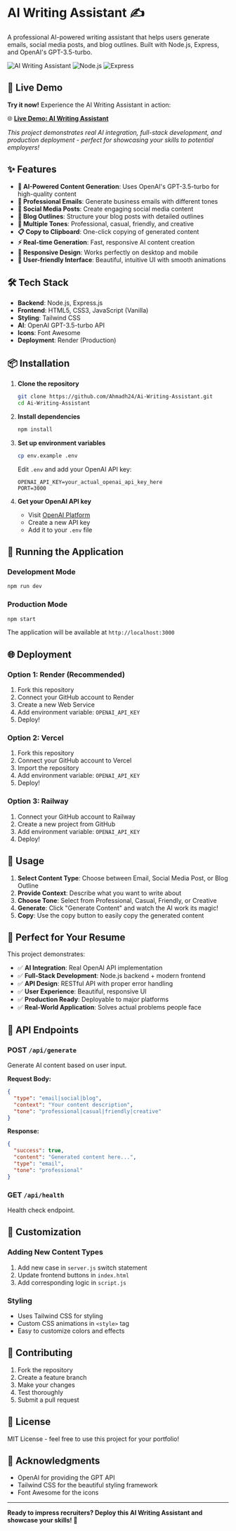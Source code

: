 # AI Writing Assistant ✍️

A professional AI-powered writing assistant that helps users generate emails, social media posts, and blog outlines. Built with Node.js, Express, and OpenAI's GPT-3.5-turbo.

![AI Writing Assistant](https://img.shields.io/badge/AI-Powered-blue?style=for-the-badge&logo=openai)
![Node.js](https://img.shields.io/badge/Node.js-18+-green?style=for-the-badge&logo=node.js)
![Express](https://img.shields.io/badge/Express-4.18+-black?style=for-the-badge&logo=express)

## 🚀 Live Demo

**Try it now!** Experience the AI Writing Assistant in action:

🌐 **[Live Demo: AI Writing Assistant](https://ai-writing-assistant-tt9k.onrender.com/)**

*This project demonstrates real AI integration, full-stack development, and production deployment - perfect for showcasing your skills to potential employers!*

## ✨ Features

- **🤖 AI-Powered Content Generation**: Uses OpenAI's GPT-3.5-turbo for high-quality content
- **📧 Professional Emails**: Generate business emails with different tones
- **📱 Social Media Posts**: Create engaging social media content
- **📝 Blog Outlines**: Structure your blog posts with detailed outlines
- **🎨 Multiple Tones**: Professional, casual, friendly, and creative
- **📋 Copy to Clipboard**: One-click copying of generated content
- **⚡ Real-time Generation**: Fast, responsive AI content creation
- **📱 Responsive Design**: Works perfectly on desktop and mobile
- **🎯 User-friendly Interface**: Beautiful, intuitive UI with smooth animations

## 🛠️ Tech Stack

- **Backend**: Node.js, Express.js
- **Frontend**: HTML5, CSS3, JavaScript (Vanilla)
- **Styling**: Tailwind CSS
- **AI**: OpenAI GPT-3.5-turbo API
- **Icons**: Font Awesome
- **Deployment**: Render (Production)

## 📦 Installation

1. **Clone the repository**
   ```bash
   git clone https://github.com/Ahmadh24/Ai-Writing-Assistant.git
   cd Ai-Writing-Assistant
   ```

2. **Install dependencies**
   ```bash
   npm install
   ```

3. **Set up environment variables**
   ```bash
   cp env.example .env
   ```
   
   Edit `.env` and add your OpenAI API key:
   ```env
   OPENAI_API_KEY=your_actual_openai_api_key_here
   PORT=3000
   ```

4. **Get your OpenAI API key**
   - Visit [OpenAI Platform](https://platform.openai.com/api-keys)
   - Create a new API key
   - Add it to your `.env` file

## 🚀 Running the Application

### Development Mode
```bash
npm run dev
```

### Production Mode
```bash
npm start
```

The application will be available at `http://localhost:3000`

## 🌐 Deployment

### Option 1: Render (Recommended)
1. Fork this repository
2. Connect your GitHub account to Render
3. Create a new Web Service
4. Add environment variable: `OPENAI_API_KEY`
5. Deploy!

### Option 2: Vercel
1. Fork this repository
2. Connect your GitHub account to Vercel
3. Import the repository
4. Add environment variable: `OPENAI_API_KEY`
5. Deploy!

### Option 3: Railway
1. Connect your GitHub account to Railway
2. Create a new project from GitHub
3. Add environment variable: `OPENAI_API_KEY`
4. Deploy!

## 📱 Usage

1. **Select Content Type**: Choose between Email, Social Media Post, or Blog Outline
2. **Provide Context**: Describe what you want to write about
3. **Choose Tone**: Select from Professional, Casual, Friendly, or Creative
4. **Generate**: Click "Generate Content" and watch the AI work its magic!
5. **Copy**: Use the copy button to easily copy the generated content

## 🎯 Perfect for Your Resume

This project demonstrates:
- ✅ **AI Integration**: Real OpenAI API implementation
- ✅ **Full-Stack Development**: Node.js backend + modern frontend
- ✅ **API Design**: RESTful API with proper error handling
- ✅ **User Experience**: Beautiful, responsive UI
- ✅ **Production Ready**: Deployable to major platforms
- ✅ **Real-World Application**: Solves actual problems people face

## 🔧 API Endpoints

### POST `/api/generate`
Generate AI content based on user input.

**Request Body:**
```json
{
  "type": "email|social|blog",
  "context": "Your content description",
  "tone": "professional|casual|friendly|creative"
}
```

**Response:**
```json
{
  "success": true,
  "content": "Generated content here...",
  "type": "email",
  "tone": "professional"
}
```

### GET `/api/health`
Health check endpoint.

## 🎨 Customization

### Adding New Content Types
1. Add new case in `server.js` switch statement
2. Update frontend buttons in `index.html`
3. Add corresponding logic in `script.js`

### Styling
- Uses Tailwind CSS for styling
- Custom CSS animations in `<style>` tag
- Easy to customize colors and effects

## 🤝 Contributing

1. Fork the repository
2. Create a feature branch
3. Make your changes
4. Test thoroughly
5. Submit a pull request

## 📄 License

MIT License - feel free to use this project for your portfolio!

## 🙏 Acknowledgments

- OpenAI for providing the GPT API
- Tailwind CSS for the beautiful styling framework
- Font Awesome for the icons

---

**Ready to impress recruiters? Deploy this AI Writing Assistant and showcase your skills! 🚀** 